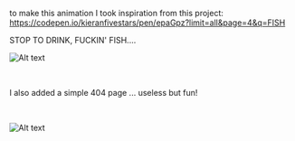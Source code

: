 to make this animation I took inspiration from this project:
</br>
https://codepen.io/kieranfivestars/pen/epaGpz?limit=all&page=4&q=FISH





STOP TO DRINK, FUCKIN' FISH....

![Alt text](https://media.giphy.com/media/QmBCdGEMCVwbg5qtlk/giphy.gif "DrunkFish css3 html5 JonnyBanana")

</br>

I also added a simple 404 page ...
useless but fun!

</br>


![Alt text](https://media.giphy.com/media/1AIfl0ahlulPtkDIIN/giphy.gif "DrunkFish 404 css3 html5 JonnyBanana")


